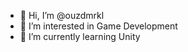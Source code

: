 - 👋 Hi, I’m @ouzdmrkl
- 👀 I’m interested in Game Development
- 🌱 I’m currently learning Unity

<!---
ouzdmrkl/ouzdmrkl is a ✨ special ✨ repository because its `README.md` (this file) appears on your GitHub profile.
You can click the Preview link to take a look at your changes.
--->

